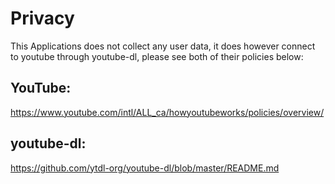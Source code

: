 # Privacy
This Applications does not collect any user data, it does however connect to youtube 
through youtube-dl, please see both of their policies below:

## YouTube:
https://www.youtube.com/intl/ALL_ca/howyoutubeworks/policies/overview/

## youtube-dl:
https://github.com/ytdl-org/youtube-dl/blob/master/README.md